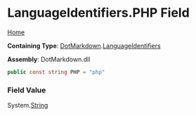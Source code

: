 # LanguageIdentifiers\.PHP Field

[Home](../../../README.md)

**Containing Type**: [DotMarkdown](../../README.md)\.[LanguageIdentifiers](../README.md)

**Assembly**: DotMarkdown\.dll

```csharp
public const string PHP = "php"
```

### Field Value

System\.[String](https://docs.microsoft.com/en-us/dotnet/api/system.string)